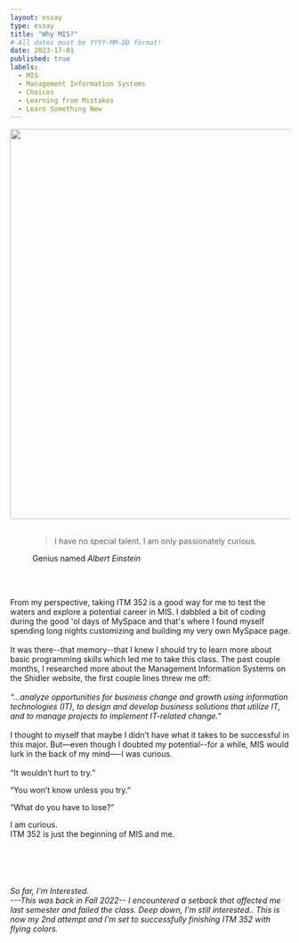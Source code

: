 ```yaml
---
layout: essay
type: essay
title: "Why MIS?"
# All dates must be YYYY-MM-DD format!
date: 2023-17-01
published: true
labels:
  - MIS
  - Management Information Systems
  - Choices
  - Learning from Mistakes
  - Learn Something New
---
```


<img width="700px" src="https://i.pinimg.com/originals/7d/07/a2/7d07a255678962d30d8717dcf5dbd266.gif" class="rounded mx-auto d-block">
<br>
<br>
<figure class="text-center">
  <blockquote class="blockquote">
    <p>I have no special talent. I am only passionately curious.</p>
  </blockquote>
  <figcaption class="blockquote-footer">
    Genius named <cite title="Source Title">Albert Einstein</cite>
  </figcaption>
</figure>
<br>
<br>
<p class="text-center">
<p class="font-monospace">
From my perspective, taking ITM 352 is a good way for me to test the waters and explore a potential career in MIS. I dabbled a bit of coding during the good 'ol days of MySpace and that's where I found myself spending long nights customizing and building my very own MySpace page. 
<br>
<br>
It was there--that memory--that I knew I should try to learn more about basic programming skills which led me to take this class. The past couple months, I researched more about the Management Information Systems on the Shidler website, the first couple lines threw me off: 
<br>   
<br>
<i>“...analyze opportunities for business change and growth using information technologies (IT), to design and develop business solutions that utilize IT, and to manage projects to implement IT-related change."</i>
<br>  
<br>  
I thought to myself that maybe I didn’t have what it takes to be successful in this major. But—even though I doubted my potential--for a while, MIS would lurk in the back of my mind—-I was curious. 
<br>   
<br>  
“It wouldn’t hurt to try.” 

“You won’t know unless you try.” 

“What do you have to lose?” 

I am curious. 
<br>
ITM 352 is just the beginning of MIS and me. 
<br>  
<br>  
<br>  
<i>So far, I'm Interested.
 <br>
  ---This was back in Fall 2022--
  I encountered a setback that affected me last semester and failed the class. Deep down, I'm still interested.. This is now my 2nd attempt and I'm set to successfully finishing ITM 352 with flying colors. 
&nbsp;
&nbsp;
&nbsp;
